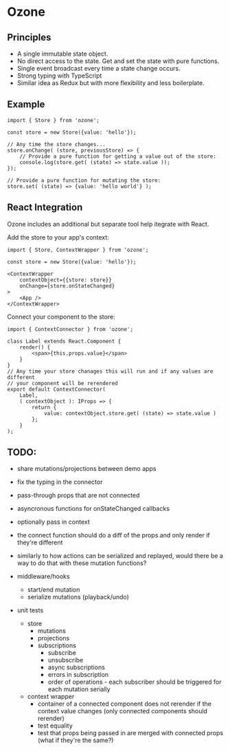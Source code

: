 # Ozone

## Principles
- A single immutable state object.
- No direct access to the state. Get and set the state with pure functions.
- Single event broadcast every time a state change occurs.
- Strong typing with TypeScript
- Similar idea as Redux but with more flexibility and less boilerplate.


## Example
```
import { Store } from 'ozone';

const store = new Store({value: 'hello'});

// Any time the store changes...
store.onChange( (store, previousStore) => {
    // Provide a pure function for getting a value out of the store:
    console.log(store.get( (state) => state.value ));
});

// Provide a pure function for mutating the store:
store.set( (state) => {value: 'hello world'} );

```


## React Integration
Ozone includes an additional but separate tool help itegrate with React.

Add the store to your app's context:
```
import { Store, ContextWrapper } from 'ozone';

const store = new Store({value: 'hello'});

<ContextWrapper
    contextObject={{store: store}}
    onChange={store.onStateChanged}
>
    <App />
</ContextWrapper>
```
Connect your component to the store:
```
import { ContextConnector } from 'ozone';

class Label extends React.Component {
    render() {
        <span>{this.props.value}</span>
    }
}
// Any time your store chanages this will run and if any values are different
// your component will be rerendered
export default ContextConnector(
    Label,
    ( contextObject ): IProps => {
        return {
            value: contextObject.store.get( (state) => state.value )
        };
    }
);
```


## TODO:
- share mutations/projections between demo apps
- fix the typing in the connector
- pass-through props that are not connected
- asyncronous functions for onStateChanged callbacks
- optionally pass in context
- the connect function should do a diff of the props and only render if they're different
- similarly to how actions can be serialized and replayed, would there be a way to do that with these mutation functions?
- middleware/hooks
    - start/end mutation
    - serialize mutations (playback/undo)

- unit tests
    - store
        - mutations
        - projections
        - subscriptions
            - subscribe
            - unsubscribe
            - async subscriptions
            - errors in subscription
            - order of operations - each subscriber should be triggered for each mutation serially
    - context wrapper
        - container of a connected component does not rerender if the context value changes (only connected components should rerender)
        - test equality
        - test that props being passed in are merged with connected props (what if they're the same?)